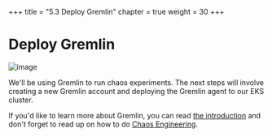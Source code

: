 +++
title = "5.3 Deploy Gremlin"
chapter = true
weight = 30
+++

# Deploy Gremlin

![image](/images/gremlin_mascot.png)

We'll be using Gremlin to run chaos experiments. The next steps will involve creating a new Gremlin account and deploying the Gremlin agent to our EKS cluster.

If you'd like to learn more about Gremlin, you can read [the introduction](/010_introduction/14_gremlin.html) and don't forget to read up on how to do [Chaos Engineering](010_introduction/12_problem_to_solve.html). 